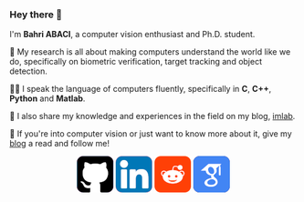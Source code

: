 ### Hey there 👋 

I'm **Bahri ABACI**, a computer vision enthusiast and Ph.D. student.

📖 My research is all about making computers understand the world like we do, specifically on biometric verification, target tracking and object detection. 

👨‍💻 I speak the language of computers fluently, specifically in **C**, **C++**, **Python** and **Matlab**. 

📝 I also share my knowledge and experiences in the field on my blog, [imlab](https://imlab.io). 

📌 If you're into computer vision or just want to know more about it, give my [blog](https://imlab.io) a read and follow me!

<div align=center>

[![](icons/github.png)](https://github.com/cescript)
[![](icons/linkedin.png)](https://www.linkedin.com/in/abacibahri)
[![](icons/reddit.png)](https://www.reddit.com/user/cescript)
[![](icons/scholar.png)](https://scholar.google.com/citations?user=1fzX5asAAAAJ)

</div>